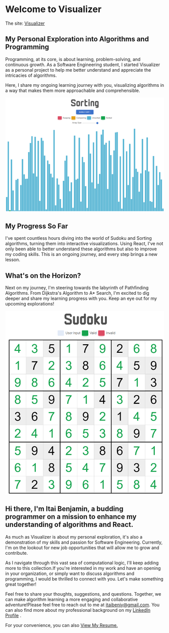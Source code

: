 Welcome to Visualizer
=====================

The site: [Visualizer](https://itaibenjy.github.io/Visualizer/)
## My Personal Exploration into Algorithms and Programming

Programming, at its core, is about learning, problem-solving, and continuous growth. As a Software Engineering student, I started Visualizer as a personal project to help me better understand and appreciate the intricacies of algorithms.

Here, I share my ongoing learning journey with you, visualizing algorithms in a way that makes them more approachable and comprehensible.

![Bootstrap Themes](/src/assets/images/Screenshot-Sorting.png)

## My Progress So Far

I've spent countless hours diving into the world of Sudoku and Sorting algorithms, turning them into interactive visualizations. Using React, I've not only been able to better understand these algorithms but also to improve my coding skills. This is an ongoing journey, and every step brings a new lesson.

## What's on the Horizon?

Next on my journey, I'm steering towards the labyrinth of Pathfinding Algorithms. From Dijkstra's Algorithm to A\* Search, I'm excited to dig deeper and share my learning progress with you. Keep an eye out for my upcoming explorations!

![Bootstrap Themes](/src/assets/images/Screenshot-Sudoku.png)

## Hi there, I'm Itai Benjamin, a budding programmer on a mission to enhance my understanding of algorithms and React.

As much as Visualizer is about my personal exploration, it's also a demonstration of my skills and passion for Software Engineering. Currently, I'm on the lookout for new job opportunities that will allow me to grow and contribute.

As I navigate through this vast sea of computational logic, I'll keep adding more to this collection.If you're interested in my work and have an opening in your organization, or simply want to discuss algorithms and programming, I would be thrilled to connect with you. Let's make something great together!

Feel free to share your thoughts, suggestions, and questions. Together, we can make algorithm learning a more engaging and collaborative adventure!Please feel free to reach out to me at itaibenjy@gmail.com. You can also find more about my professional background on my [LinkedIn Profile](https://www.linkedin.com/in/itai-benjamin-66696b250) .

For your convenience, you can also [View My Resume.](/src/assets/CV.pdf)